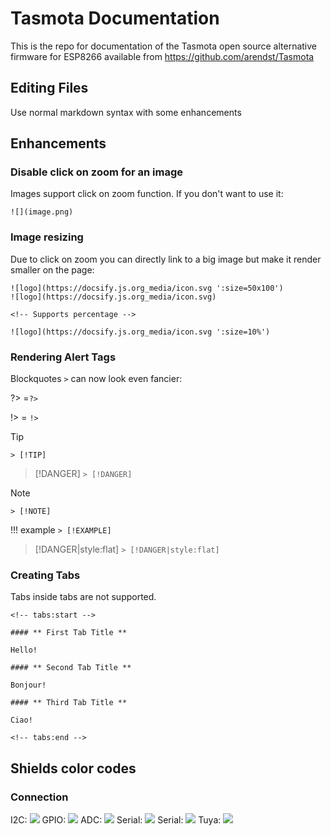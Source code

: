 # Tasmota Documentation
This is the repo for documentation of the Tasmota open source alternative firmware for ESP8266 available from https://github.com/arendst/Tasmota 

## Editing Files

Use normal markdown syntax with some enhancements

## Enhancements


### Disable click on zoom for an image
Images support click on zoom function. If you don't want to use it:
```
![](image.png)
```
### Image resizing
Due to click on zoom you can directly link to a big image but make it render smaller on the page:

```
![logo](https://docsify.js.org_media/icon.svg ':size=50x100')
![logo](https://docsify.js.org_media/icon.svg)

<!-- Supports percentage -->

![logo](https://docsify.js.org_media/icon.svg ':size=10%')
```

### Rendering Alert Tags

Blockquotes `>` can now look even fancier:

?> =`?>`

!> = `!>`

> [!TIP]
> `> [!TIP]`

> [!DANGER]
> `> [!DANGER]`

> [!NOTE]
> `> [!NOTE]`

!!! example
     `> [!EXAMPLE]`

> [!DANGER|style:flat]
> `> [!DANGER|style:flat]`

### Creating Tabs
Tabs inside tabs are not supported.

```
<!-- tabs:start -->

#### ** First Tab Title **

Hello!

#### ** Second Tab Title **

Bonjour!

#### ** Third Tab Title **

Ciao!

<!-- tabs:end -->
```

## Shields color codes
### Connection

I2C:
![](https://img.shields.io/static/v1?label=sensor&message=i2c&color=blue)
GPIO:
 ![](https://img.shields.io/static/v1?label=controller&message=gpio&color=purple)
ADC:
 ![](https://img.shields.io/static/v1?label=output&message=adc&color=orange)
Serial:
 ![](https://img.shields.io/static/v1?label=connection&message=serial&color=seagreen)
Serial:
 ![](https://img.shields.io/static/v1?label=connection&message=spi&color=slategrey)
Tuya:
 ![](https://img.shields.io/static/v1?label=connection&message=tuya&color=orangered)



